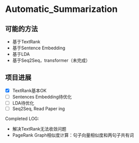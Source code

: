 # Automatic_Summarization
 
## 可能的方法
+ 基于TextRank
+ 基于Sentence Embedding
+ 基于LDA
+ 基于Seq2Seq，transformer（未完成）
  
## 项目进展
- [x] TextRank基本OK  
- [ ] Sentences Embedding待优化   
- [ ] LDA待优化
- [ ] Seq2Seq, Read Paper ing

Completed LOG:
+ 解决TextRank无法收敛问题
+ PageRank Graph相似度计算：句子向量相似度和两句子共有词